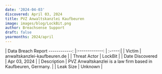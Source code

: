 ```yaml
---
date: '2024-04-03'
discovered: April 03, 2024
title: PVZ Anwaltskanzlei Kaufbeuren
image: images/blog/LockBit.png
author: Breachsense Support
draft: false
yearmonths: 2024/april
---
```



| Data Breach Report
------------:     |:-------------:    | :-----:|
| Victim      | anwaltskanzlei-kaufbeuren.de      | 
| Threat Actor      | LockBit      | 
| Date Discovered      | Apr 03, 2024      | 
| Description      | PVZ Anwaltskanzlei is a law firm based in Kaufbeuren, Germany.      | 
| Leak Size      | Unknown      | 

